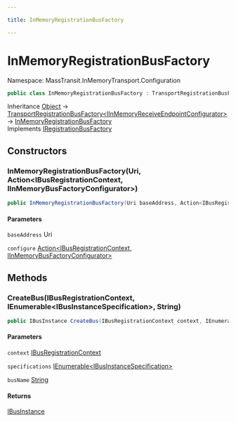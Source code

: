 ```yaml
---

title: InMemoryRegistrationBusFactory

---
```


# InMemoryRegistrationBusFactory

Namespace: MassTransit.InMemoryTransport.Configuration

```csharp
public class InMemoryRegistrationBusFactory : TransportRegistrationBusFactory<IInMemoryReceiveEndpointConfigurator>, IRegistrationBusFactory
```

Inheritance [Object](https://learn.microsoft.com/en-us/dotnet/api/system.object) → [TransportRegistrationBusFactory\<IInMemoryReceiveEndpointConfigurator\>](../masstransit-configuration/transportregistrationbusfactory-1) → [InMemoryRegistrationBusFactory](../masstransit-inmemorytransport-configuration/inmemoryregistrationbusfactory)<br/>
Implements [IRegistrationBusFactory](../masstransit/iregistrationbusfactory)

## Constructors

### **InMemoryRegistrationBusFactory(Uri, Action\<IBusRegistrationContext, IInMemoryBusFactoryConfigurator\>)**

```csharp
public InMemoryRegistrationBusFactory(Uri baseAddress, Action<IBusRegistrationContext, IInMemoryBusFactoryConfigurator> configure)
```

#### Parameters

`baseAddress` Uri<br/>

`configure` [Action\<IBusRegistrationContext, IInMemoryBusFactoryConfigurator\>](https://learn.microsoft.com/en-us/dotnet/api/system.action-2)<br/>

## Methods

### **CreateBus(IBusRegistrationContext, IEnumerable\<IBusInstanceSpecification\>, String)**

```csharp
public IBusInstance CreateBus(IBusRegistrationContext context, IEnumerable<IBusInstanceSpecification> specifications, string busName)
```

#### Parameters

`context` [IBusRegistrationContext](../masstransit/ibusregistrationcontext)<br/>

`specifications` [IEnumerable\<IBusInstanceSpecification\>](https://learn.microsoft.com/en-us/dotnet/api/system.collections.generic.ienumerable-1)<br/>

`busName` [String](https://learn.microsoft.com/en-us/dotnet/api/system.string)<br/>

#### Returns

[IBusInstance](../masstransit-transports/ibusinstance)<br/>
